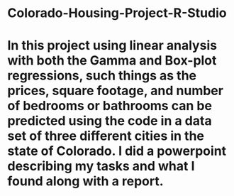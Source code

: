 # Colorado-Housing-Project-R-Studio

# In this project using linear analysis with both the Gamma and Box-plot regressions, such things as the prices, square footage, and number of bedrooms or bathrooms can be predicted using the code in a data set of three different cities in the state of Colorado. I did a powerpoint describing my tasks and what I found along with a report.
